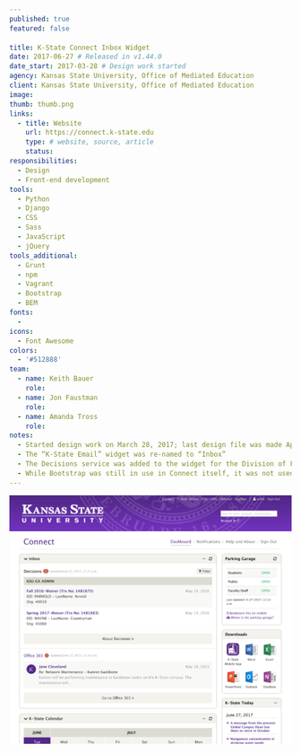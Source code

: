 ```yaml
---
published: true
featured: false

title: K-State Connect Inbox Widget
date: 2017-06-27 # Released in v1.44.0
date_start: 2017-03-28 # Design work started
agency: Kansas State University, Office of Mediated Education
client: Kansas State University, Office of Mediated Education
image:
thumb: thumb.png
links:
  - title: Website
    url: https://connect.k-state.edu
    type: # website, source, article
    status:
responsibilities:
  - Design
  - Front-end development
tools:
  - Python
  - Django
  - CSS
  - Sass
  - JavaScript
  - jQuery
tools_additional:
  - Grunt
  - npm
  - Vagrant
  - Bootstrap
  - BEM
fonts:
  -
icons:
  - Font Awesome
colors:
  - '#512888'
team:
  - name: Keith Bauer
    role:
  - name: Jon Faustman
    role:
  - name: Amanda Tross
    role:
notes:
  - Started design work on March 28, 2017; last design file was made April 17, 2017
  - The “K-State Email” widget was re-named to “Inbox”
  - The Decisions service was added to the widget for the Division of Financial Services; client contacts were Bryan Kraus and Rob McGaughey
  - While Bootstrap was still in use in Connect itself, it was not used for the widget code
---
```


![K-State Connect Inbox Widget screenshot](image.png)
